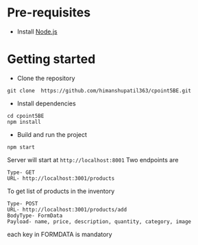 # Pre-requisites
- Install [Node.js](https://nodejs.org/en/)


# Getting started
- Clone the repository
```
git clone  https://github.com/himanshupatil363/cpoint5BE.git
```
- Install dependencies
```
cd cpoint5BE
npm install
```
- Build and run the project
```
npm start
```
  Server will start at `http://localhost:8001`
Two endpoints are
```
Type- GET
URL- http://localhost:3001/products
```
To get list of products in the inventory
```
Type- POST
URL- http://localhost:3001/products/add
BodyType- FormData
Payload- name, price, description, quantity, category, image
```
each key in FORMDATA is mandatory

